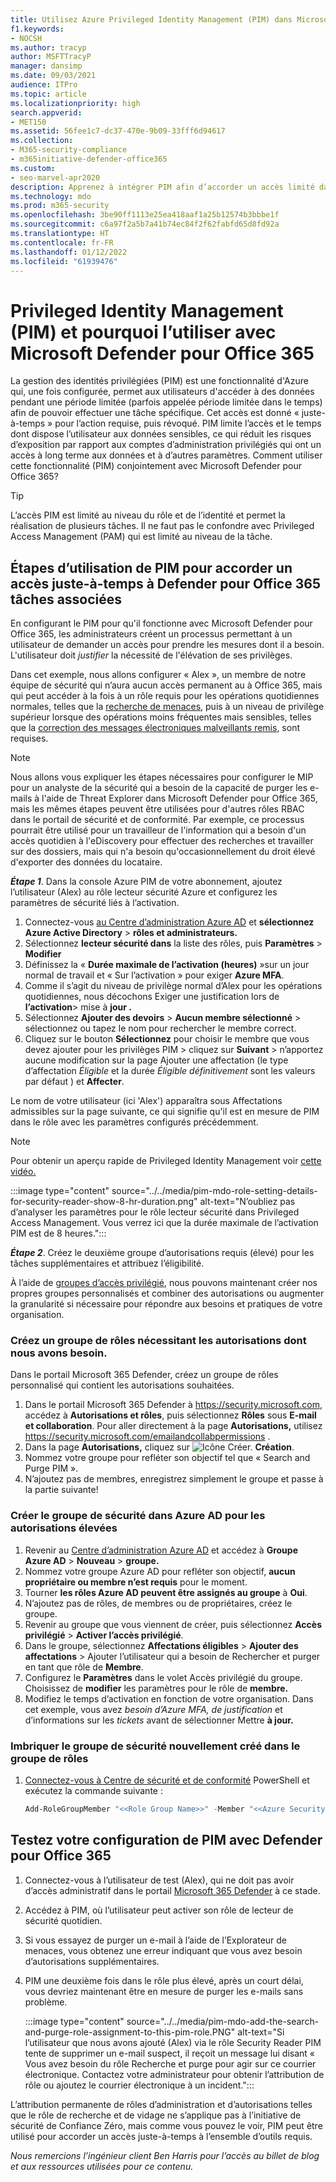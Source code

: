 ```yaml
---
title: Utilisez Azure Privileged Identity Management (PIM) dans Microsoft Defender pour Office 365 l’accès administrateur aux outils de cybersécurité.
f1.keywords:
- NOCSH
ms.author: tracyp
author: MSFTTracyP
manager: dansimp
ms.date: 09/03/2021
audience: ITPro
ms.topic: article
ms.localizationpriority: high
search.appverid:
- MET150
ms.assetid: 56fee1c7-dc37-470e-9b09-33fff6d94617
ms.collection:
- M365-security-compliance
- m365initiative-defender-office365
ms.custom:
- seo-marvel-apr2020
description: Apprenez à intégrer PIM afin d’accorder un accès limité dans le temps et juste-à-temps aux utilisateurs pour effectuer des tâches de privilège élevé dans Microsoft Defender pour Office 365, réduisant ainsi les risques pour vos données.
ms.technology: mdo
ms.prod: m365-security
ms.openlocfilehash: 3be90ff1113e25ea418aaf1a25b12574b3bbbe1f
ms.sourcegitcommit: c6a97f2a5b7a41b74ec84f2f62fabfd65d8fd92a
ms.translationtype: HT
ms.contentlocale: fr-FR
ms.lasthandoff: 01/12/2022
ms.locfileid: "61939476"
---
```

<!--A-->
# <a name="privileged-identity-management-pim-and-why-to-use-it-with-microsoft-defender-for-office-365"></a>Privileged Identity Management (PIM) et pourquoi l’utiliser avec Microsoft Defender pour Office 365

La gestion des identités privilégiées (PIM) est une fonctionnalité d'Azure qui, une fois configurée, permet aux utilisateurs d'accéder à des données pendant une période limitée (parfois appelée période limitée dans le temps) afin de pouvoir effectuer une tâche spécifique. Cet accès est donné « juste-à-temps » pour l’action requise, puis révoqué. PIM limite l’accès et le temps dont dispose l’utilisateur aux données sensibles, ce qui réduit les risques d’exposition par rapport aux comptes d’administration privilégiés qui ont un accès à long terme aux données et à d’autres paramètres. Comment utiliser cette fonctionnalité (PIM) conjointement avec Microsoft Defender pour Office 365?

> [!TIP]
> L’accès PIM est limité au niveau du rôle et de l’identité et permet la réalisation de plusieurs tâches. Il ne faut pas le confondre avec Privileged Access Management (PAM) qui est limité au niveau de la tâche.

## <a name="steps-to-use-pim-to-grant-just-in-time-access-to-defender-for-office-365-related-tasks"></a>Étapes d’utilisation de PIM pour accorder un accès juste-à-temps à Defender pour Office 365 tâches associées

En configurant le PIM pour qu'il fonctionne avec Microsoft Defender pour Office 365, les administrateurs créent un processus permettant à un utilisateur de demander un accès pour prendre les mesures dont il a besoin. L'utilisateur doit *justifier* la nécessité de l'élévation de ses privilèges.

Dans cet exemple, nous allons configurer « Alex », un membre de notre équipe de sécurité qui n’aura aucun accès permanent au à Office 365, mais qui peut accéder à la fois à un rôle requis pour les opérations quotidiennes normales, telles que la [recherche de menaces](threat-hunting-in-threat-explorer.md), puis à un niveau de privilège supérieur lorsque des opérations moins fréquentes mais sensibles, telles que la [correction des messages électroniques malveillants remis](remediate-malicious-email-delivered-office-365.md), sont requises.

> [!NOTE]
> Nous allons vous expliquer les étapes nécessaires pour configurer le MIP pour un analyste de la sécurité qui a besoin de la capacité de purger les e-mails à l'aide de Threat Explorer dans Microsoft Defender pour Office 365, mais les mêmes étapes peuvent être utilisées pour d'autres rôles RBAC dans le portail de sécurité et de conformité. Par exemple, ce processus pourrait être utilisé pour un travailleur de l'information qui a besoin d'un accès quotidien à l'eDiscovery pour effectuer des recherches et travailler sur des dossiers, mais qui n'a besoin qu'occasionnellement du droit élevé d'exporter des données du locataire.

***Étape 1***. Dans la console Azure PIM de votre abonnement, ajoutez l’utilisateur (Alex) au rôle lecteur sécurité Azure et configurez les paramètres de sécurité liés à l’activation.

1. Connectez-vous [au Centre d’administration Azure AD](https://aad.portal.azure.com/) et **sélectionnez Azure Active Directory**  >  **rôles et administrateurs.**
2. Sélectionnez **lecteur sécurité dans** la liste des rôles, puis **Paramètres**  >  **Modifier**
3. Définissez la « **Durée maximale de l’activation (heures)** »sur un jour normal de travail et « Sur l’activation » pour exiger **Azure MFA**.
4. Comme il s’agit du niveau de privilège normal d’Alex pour les opérations quotidiennes, nous décochons Exiger une justification lors de **l’activation**> mise à **jour .**
5. Sélectionnez **Ajouter des devoirs**  >  **Aucun membre sélectionné** > sélectionnez ou tapez le nom pour rechercher le membre correct.
6. Cliquez sur le bouton **Sélectionnez** pour choisir le membre que vous devez ajouter pour les privilèges PIM > cliquez sur **Suivant** > n’apportez aucune modification sur la page Ajouter une affectation (le type d’affectation *Éligible* et la durée *Éligible définitivement* sont les valeurs par défaut ) et **Affecter**.

Le nom de votre utilisateur (ici 'Alex') apparaîtra sous Affectations admissibles sur la page suivante, ce qui signifie qu'il est en mesure de PIM dans le rôle avec les paramètres configurés précédemment.

> [!NOTE]
> Pour obtenir un aperçu rapide de Privileged Identity Management voir [cette vidéo.](https://www.youtube.com/watch?v=VQMAg0sa_lE)

:::image type="content" source="../../media/pim-mdo-role-setting-details-for-security-reader-show-8-hr-duration.png" alt-text="N’oubliez pas d’analyser les paramètres pour le rôle lecteur sécurité dans Privileged Access Management. Vous verrez ici que la durée maximale de l’activation PIM est de 8 heures.":::

***Étape 2***. Créez le deuxième groupe d’autorisations requis (élevé) pour les tâches supplémentaires et attribuez l’éligibilité.

À l’aide de [groupes d’accès privilégié](/azure/active-directory/privileged-identity-management/groups-features), nous pouvons maintenant créer nos propres groupes personnalisés et combiner des autorisations ou augmenter la granularité si nécessaire pour répondre aux besoins et pratiques de votre organisation.

### <a name="create-a-role-group-requiring-the-permissions-we-need"></a>Créez un groupe de rôles nécessitant les autorisations dont nous avons besoin.

Dans le portail Microsoft 365 Defender, créez un groupe de rôles personnalisé qui contient les autorisations souhaitées.

1. Dans le portail Microsoft 365 Defender à <https://security.microsoft.com>, accédez à **Autorisations et rôles**, puis sélectionnez **Rôles** sous **E-mail et collaboration**. Pour aller directement à la page **Autorisations,** utilisez <https://security.microsoft.com/emailandcollabpermissions> .
2. Dans la page **Autorisations,** cliquez sur ![Icône Créer.](../../media/m365-cc-sc-create-icon.png) **Création**.
3. Nommez votre groupe pour refléter son objectif tel que « Search and Purge PIM ».
4. N’ajoutez pas de membres, enregistrez simplement le groupe et passe à la partie suivante!

### <a name="create-the-security-group-in-azure-ad-for-elevated-permissions"></a>Créer le groupe de sécurité dans Azure AD pour les autorisations élevées

1. Revenir au [Centre d’administration Azure AD](https://aad.portal.azure.com/) et accédez à **Groupe Azure AD**  >  **Nouveau**  >  **groupe.**
2. Nommez votre groupe Azure AD pour refléter son objectif, **aucun propriétaire ou membre n’est requis** pour le moment.
3. Tourner **les rôles Azure AD peuvent être assignés au groupe** à **Oui**.
4. N’ajoutez pas de rôles, de membres ou de propriétaires, créez le groupe.
5. Revenir au groupe que vous viennent de créer, puis sélectionnez **Accès privilégié**  >  **Activer l’accès privilégié**.
6. Dans le groupe, sélectionnez **Affectations éligibles** > **Ajouter des affectations** > Ajouter l’utilisateur qui a besoin de Rechercher et purger en tant que rôle de **Membre**.
7. Configurez le **Paramètres** dans le volet Accès privilégié du groupe. Choisissez de **modifier** les paramètres pour le rôle de **membre.**
8. Modifiez le temps d’activation en fonction de votre organisation. Dans cet exemple, vous avez *besoin d’Azure MFA,* *de justification* et d’informations sur les *tickets* avant de sélectionner Mettre **à jour.**

### <a name="nest-the-newly-created-security-group-into-the-role-group"></a>Imbriquer le groupe de sécurité nouvellement créé dans le groupe de rôles

1. [Connectez-vous à Centre de sécurité et de conformité](/powershell/exchange/connect-to-scc-powershell) PowerShell et exécutez la commande suivante :

   ```powershell
   Add-RoleGroupMember "<<Role Group Name>>" -Member "<<Azure Security Group>>"`
   ```

## <a name="test-your-configuration-of-pim-with-defender-for-office-365"></a>Testez votre configuration de PIM avec Defender pour Office 365

1. Connectez-vous à l’utilisateur de test (Alex), qui ne doit pas avoir d’accès administratif dans le portail [Microsoft 365 Defender](/microsoft-365/security/defender/overview-security-center) à ce stade.
2. Accédez à PIM, où l’utilisateur peut activer son rôle de lecteur de sécurité quotidien.
3. Si vous essayez de purger un e-mail à l’aide de l’Explorateur de menaces, vous obtenez une erreur indiquant que vous avez besoin d’autorisations supplémentaires.
4. PIM une deuxième fois dans le rôle plus élevé, après un court délai, vous devriez maintenant être en mesure de purger les e-mails sans problème.

   :::image type="content" source="../../media/pim-mdo-add-the-search-and-purge-role-assignment-to-this-pim-role.PNG" alt-text="Si l’utilisateur que nous avons ajouté (Alex) via le rôle Security Reader PIM tente de supprimer un e-mail suspect, il reçoit un message lui disant « Vous avez besoin du rôle Recherche et purge pour agir sur ce courrier électronique. Contactez votre administrateur pour obtenir l’attribution de rôle ou ajoutez le courrier électronique à un incident.":::

L’attribution permanente de rôles d’administration et d’autorisations telles que le rôle de recherche et de vidage ne s’applique pas à l’initiative de sécurité de Confiance Zéro, mais comme vous pouvez le voir, PIM peut être utilisé pour accorder un accès juste-à-temps à l’ensemble d’outils requis.

*Nous remercions l’ingénieur client Ben Harris pour l’accès au billet de blog et aux ressources utilisées pour ce contenu.*

<!--A-->